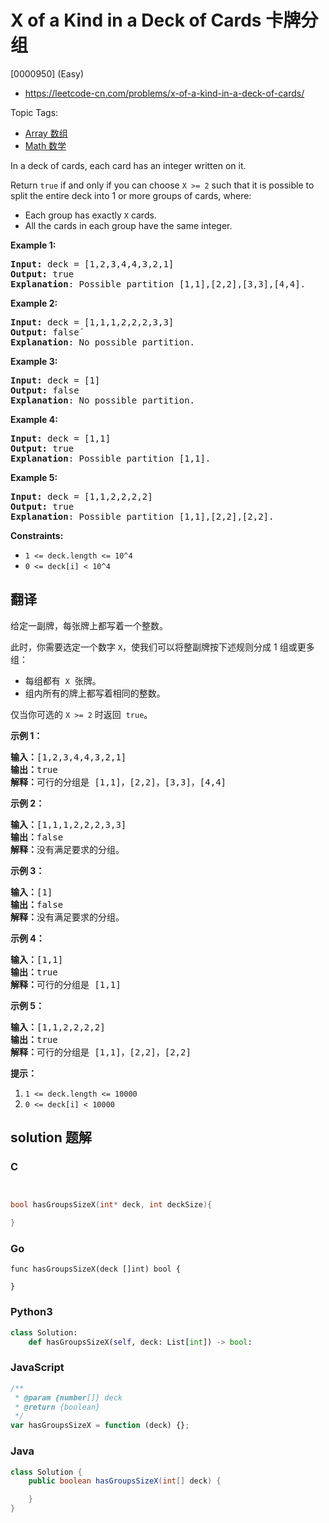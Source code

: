 # X of a Kind in a Deck of Cards 卡牌分组

[0000950] (Easy)

- https://leetcode-cn.com/problems/x-of-a-kind-in-a-deck-of-cards/

Topic Tags:

- [Array 数组](https://leetcode-cn.com/tag/array/)
- [Math 数学](https://leetcode-cn.com/tag/math/)

In a deck of cards, each card has an integer written on it.

Return `true` if and only if you can choose `X >= 2` such that it is possible to split the entire deck into 1 or more groups of cards, where:

- Each group has exactly `X` cards.
- All the cards in each group have the same integer.

**Example 1:**

<pre><strong>Input:</strong> deck = [1,2,3,4,4,3,2,1]
<strong>Output:</strong> true
<strong>Explanation</strong>: Possible partition [1,1],[2,2],[3,3],[4,4].
</pre>

**Example 2:**

<pre><strong>Input:</strong> deck = [1,1,1,2,2,2,3,3]
<strong>Output:</strong> false´
<strong>Explanation</strong>: No possible partition.
</pre>

**Example 3:**

<pre><strong>Input:</strong> deck = [1]
<strong>Output:</strong> false
<strong>Explanation</strong>: No possible partition.
</pre>

**Example 4:**

<pre><strong>Input:</strong> deck = [1,1]
<strong>Output:</strong> true
<strong>Explanation</strong>: Possible partition [1,1].
</pre>

**Example 5:**

<pre><strong>Input:</strong> deck = [1,1,2,2,2,2]
<strong>Output:</strong> true
<strong>Explanation</strong>: Possible partition [1,1],[2,2],[2,2].
</pre>

**Constraints:**

- `1 <= deck.length <= 10^4`
- `0 <= deck[i] < 10^4`

## 翻译

给定一副牌，每张牌上都写着一个整数。

此时，你需要选定一个数字 `X`，使我们可以将整副牌按下述规则分成 1 组或更多组：

- 每组都有  `X`  张牌。
- 组内所有的牌上都写着相同的整数。

仅当你可选的 `X >= 2` 时返回  `true`。

**示例 1：**

<pre><strong>输入：</strong>[1,2,3,4,4,3,2,1]
<strong>输出：</strong>true
<strong>解释：</strong>可行的分组是 [1,1]，[2,2]，[3,3]，[4,4]
</pre>

**示例 2：**

<pre><strong>输入：</strong>[1,1,1,2,2,2,3,3]
<strong>输出：</strong>false
<strong>解释：</strong>没有满足要求的分组。
</pre>

**示例 3：**

<pre><strong>输入：</strong>[1]
<strong>输出：</strong>false
<strong>解释：</strong>没有满足要求的分组。
</pre>

**示例 4：**

<pre><strong>输入：</strong>[1,1]
<strong>输出：</strong>true
<strong>解释：</strong>可行的分组是 [1,1]
</pre>

**示例 5：**

<pre><strong>输入：</strong>[1,1,2,2,2,2]
<strong>输出：</strong>true
<strong>解释：</strong>可行的分组是 [1,1]，[2,2]，[2,2]
</pre>

**提示：**

1.  `1 <= deck.length <= 10000`
2.  `0 <= deck[i] < 10000`

## solution 题解

### C

```c


bool hasGroupsSizeX(int* deck, int deckSize){

}
```

### Go

```golang
func hasGroupsSizeX(deck []int) bool {

}
```

### Python3

```python
class Solution:
    def hasGroupsSizeX(self, deck: List[int]) -> bool:
```

### JavaScript

```javascript
/**
 * @param {number[]} deck
 * @return {boolean}
 */
var hasGroupsSizeX = function (deck) {};
```

### Java

```java
class Solution {
    public boolean hasGroupsSizeX(int[] deck) {

    }
}
```
